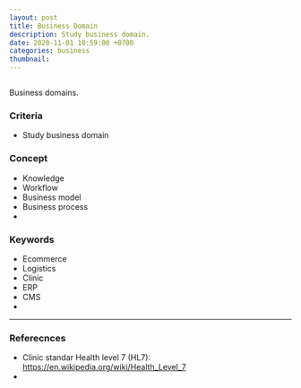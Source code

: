 ```yaml
---
layout: post
title: Business Domain
description: Study business domain.
date: 2020-11-01 10:59:00 +0700
categories: business
thumbnail: 
---
```


![]()

Business domains.

### Criteria
- Study business domain

### Concept
- Knowledge
- Workflow
- Business model
- Business process
- 

### Keywords
- Ecommerce
- Logistics
- Clinic
- ERP
- CMS
- 

---
### Referecnces
- Clinic standar Health level 7 (HL7): https://en.wikipedia.org/wiki/Health_Level_7
- 
